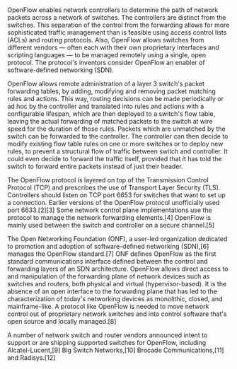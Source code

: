 # **[](https://en.wikipedia.org/wiki/OpenFlow)**

OpenFlow enables network controllers to determine the path of network packets across a network of switches. The controllers are distinct from the switches. This separation of the control from the forwarding allows for more sophisticated traffic management than is feasible using access control lists (ACLs) and routing protocols. Also, OpenFlow allows switches from different vendors — often each with their own proprietary interfaces and scripting languages — to be managed remotely using a single, open protocol. The protocol's inventors consider OpenFlow an enabler of software-defined networking (SDN).

OpenFlow allows remote administration of a layer 3 switch's packet forwarding tables, by adding, modifying and removing packet matching rules and actions. This way, routing decisions can be made periodically or ad hoc by the controller and translated into rules and actions with a configurable lifespan, which are then deployed to a switch's flow table, leaving the actual forwarding of matched packets to the switch at wire speed for the duration of those rules. Packets which are unmatched by the switch can be forwarded to the controller. The controller can then decide to modify existing flow table rules on one or more switches or to deploy new rules, to prevent a structural flow of traffic between switch and controller. It could even decide to forward the traffic itself, provided that it has told the switch to forward entire packets instead of just their header.

The OpenFlow protocol is layered on top of the Transmission Control Protocol (TCP) and prescribes the use of Transport Layer Security (TLS). Controllers should listen on TCP port 6653 for switches that want to set up a connection. Earlier versions of the OpenFlow protocol unofficially used port 6633.[2][3] Some network control plane implementations use the protocol to manage the network forwarding elements.[4] OpenFlow is mainly used between the switch and controller on a secure channel.[5]

The Open Networking Foundation (ONF), a user-led organization dedicated to promotion and adoption of software-defined networking (SDN),[6] manages the OpenFlow standard.[7] ONF defines OpenFlow as the first standard communications interface defined between the control and forwarding layers of an SDN architecture. OpenFlow allows direct access to and manipulation of the forwarding plane of network devices such as switches and routers, both physical and virtual (hypervisor-based). It is the absence of an open interface to the forwarding plane that has led to the characterization of today's networking devices as monolithic, closed, and mainframe-like. A protocol like OpenFlow is needed to move network control out of proprietary network switches and into control software that's open source and locally managed.[8]

A number of network switch and router vendors announced intent to support or are shipping supported switches for OpenFlow, including Alcatel-Lucent,[9] Big Switch Networks,[10] Brocade Communications,[11] and Radisys.[12]
